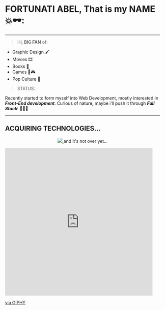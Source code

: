 # **FORTUNATI ABEL**, That is my **NAME** 💥🕶️:

---

>Hi, __BIG FAN__ of:
- Graphic Design 🖌️
- Movies 🎞️
- Books 📖
- Games 🎲🎮
- Pop Culture 🌈

>STATUS:

Recently started to form myself into Web Development, mostly interested in **_Front-End development_**. Curious of nature, maybe i'll push it through **_Full Stack_**! 🤔🧠🥯

---
## ACQUIRING TECHNOLOGIES...

<p align="center">
  <a href="https://skillicons.dev">
    <img src="https://skillicons.dev/icons?i=github,html,css,sass,js,ts,react" />
  </a>
  and it's not over yet...
</p>

<iframe src="https://giphy.com/embed/HwBlFQZFcAoUcPHZdX" width="480" height="480" frameBorder="0" class="giphy-embed" allowFullScreen></iframe><p><a href="https://giphy.com/stickers/GDevs-sticker-community-google-HwBlFQZFcAoUcPHZdX">via GIPHY</a></p>

